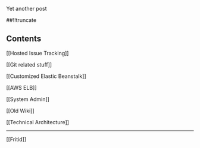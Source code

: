 Yet another post

[meta:author]: <> (Jonas Colmsjo)
[meta:title]: <> (_Sidebar.md)
[meta:date]: <> (2012-01-01)
[meta:nested:key]: <> (Metadata value)

##!!truncate


Contents
-------

[[Hosted Issue Tracking]]

[[Git related stuff]]

[[Customized Elastic Beanstalk]]

[[AWS ELB]]

[[System Admin]]

[[Old Wiki]]

[[Technical Architecture]]

----

[[Fritid]]
